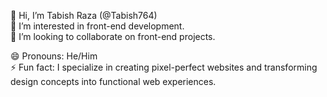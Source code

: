👋 Hi, I’m Tabish Raza (@Tabish764)  
👀 I’m interested in front-end development.   
💞️ I’m looking to collaborate on front-end projects.  
  
😄 Pronouns: He/Him  
⚡ Fun fact: I specialize in creating pixel-perfect websites and transforming design concepts into functional web experiences.  


<!---
Tabish764/Tabish764 is a ✨ special ✨ repository because its `README.md` (this file) appears on your GitHub profile.
You can click the Preview link to take a look at your changes.
--->
